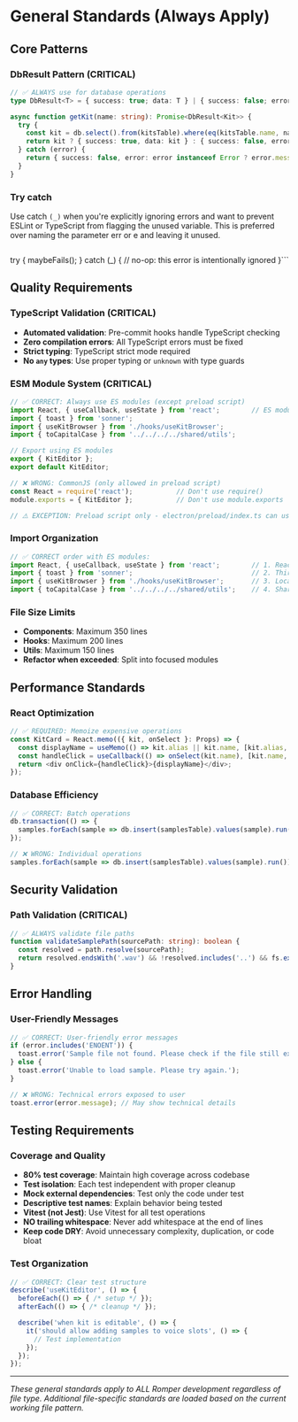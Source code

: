 # General Standards (Always Apply)

## Core Patterns

### DbResult Pattern (CRITICAL)
```typescript
// ✅ ALWAYS use for database operations
type DbResult<T> = { success: true; data: T } | { success: false; error: string };

async function getKit(name: string): Promise<DbResult<Kit>> {
  try {
    const kit = db.select().from(kitsTable).where(eq(kitsTable.name, name)).get();
    return kit ? { success: true, data: kit } : { success: false, error: 'Kit not found' };
  } catch (error) {
    return { success: false, error: error instanceof Error ? error.message : 'Unknown error' };
  }
}
```

### Try catch

Use catch `(_)` when you're explicitly ignoring errors and want to prevent ESLint or TypeScript from flagging the unused variable. This is preferred over naming the parameter err or e and leaving it unused.

```typescript
```
try {
  maybeFails();
} catch (_) {
  // no-op: this error is intentionally ignored
}```

## Quality Requirements

### TypeScript Validation (CRITICAL)
- **Automated validation**: Pre-commit hooks handle TypeScript checking
- **Zero compilation errors**: All TypeScript errors must be fixed
- **Strict typing**: TypeScript strict mode required
- **No `any` types**: Use proper typing or `unknown` with type guards

### ESM Module System (CRITICAL)
```typescript
// ✅ CORRECT: Always use ES modules (except preload script)
import React, { useCallback, useState } from 'react';        // ES module imports
import { toast } from 'sonner';
import { useKitBrowser } from './hooks/useKitBrowser';
import { toCapitalCase } from '../../../../shared/utils';

// Export using ES modules
export { KitEditor };
export default KitEditor;

// ❌ WRONG: CommonJS (only allowed in preload script)
const React = require('react');           // Don't use require()
module.exports = { KitEditor };           // Don't use module.exports

// ⚠️ EXCEPTION: Preload script only - electron/preload/index.ts can use CommonJS
```

### Import Organization
```typescript
// ✅ CORRECT order with ES modules:
import React, { useCallback, useState } from 'react';        // 1. React
import { toast } from 'sonner';                              // 2. Third-party
import { useKitBrowser } from './hooks/useKitBrowser';       // 3. Local relative
import { toCapitalCase } from '../../../../shared/utils';    // 4. Shared absolute
```

### File Size Limits
- **Components**: Maximum 350 lines
- **Hooks**: Maximum 200 lines
- **Utils**: Maximum 150 lines
- **Refactor when exceeded**: Split into focused modules

## Performance Standards

### React Optimization
```typescript
// ✅ REQUIRED: Memoize expensive operations
const KitCard = React.memo(({ kit, onSelect }: Props) => {
  const displayName = useMemo(() => kit.alias || kit.name, [kit.alias, kit.name]);
  const handleClick = useCallback(() => onSelect(kit.name), [kit.name, onSelect]);
  return <div onClick={handleClick}>{displayName}</div>;
});
```

### Database Efficiency
```typescript
// ✅ CORRECT: Batch operations
db.transaction(() => {
  samples.forEach(sample => db.insert(samplesTable).values(sample).run());
});

// ❌ WRONG: Individual operations
samples.forEach(sample => db.insert(samplesTable).values(sample).run());
```

## Security Validation

### Path Validation (CRITICAL)
```typescript
// ✅ ALWAYS validate file paths
function validateSamplePath(sourcePath: string): boolean {
  const resolved = path.resolve(sourcePath);
  return resolved.endsWith('.wav') && !resolved.includes('..') && fs.existsSync(resolved);
}
```

## Error Handling

### User-Friendly Messages
```typescript
// ✅ CORRECT: User-friendly error messages
if (error.includes('ENOENT')) {
  toast.error('Sample file not found. Please check if the file still exists.');
} else {
  toast.error('Unable to load sample. Please try again.');
}

// ❌ WRONG: Technical errors exposed to user
toast.error(error.message); // May show technical details
```

## Testing Requirements

### Coverage and Quality
- **80% test coverage**: Maintain high coverage across codebase
- **Test isolation**: Each test independent with proper cleanup
- **Mock external dependencies**: Test only the code under test
- **Descriptive test names**: Explain behavior being tested
- **Vitest (not Jest)**: Use Vitest for all test operations
- **NO trailing whitespace**: Never add whitespace at the end of lines
- **Keep code DRY**: Avoid unnecessary complexity, duplication, or code bloat

### Test Organization
```typescript
// ✅ CORRECT: Clear test structure
describe('useKitEditor', () => {
  beforeEach(() => { /* setup */ });
  afterEach(() => { /* cleanup */ });

  describe('when kit is editable', () => {
    it('should allow adding samples to voice slots', () => {
      // Test implementation
    });
  });
});
```

---

*These general standards apply to ALL Romper development regardless of file type. Additional file-specific standards are loaded based on the current working file pattern.*